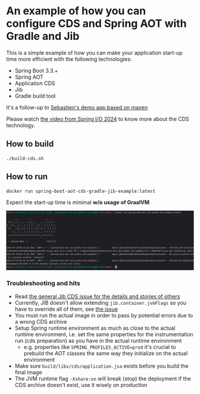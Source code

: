 # An example of how you can configure CDS and Spring AOT with Gradle and Jib

This is a simple example of how you can make your application start-up time more efficient with the following technologies:

* Spring Boot 3.3.+
* Spring AOT
* Application CDS
* Jib
* Gradle build tool

It's a follow-up to [Sebastien's demo app based on maven](https://github.com/sdeleuze/spring-boot-cds-demo)

Please watch [the video from Spring I/O 2024](https://youtu.be/H2tM7EClyx8?si=hHtYN27mBGk_ip4r) to know more about the CDS technology.

## How to build

```shell
./build-cds.sh
```

## How to run 

```shell
docker run spring-boot-aot-cds-gradle-jib-example:latest
```

Expect the start-up time is minimal **w/o usage of GraalVM**

![img.png](docs/static/img.png)

### Troubleshooting and hits

* Read [the general Jib CDS issue for the details and stories of others](https://github.com/GoogleContainerTools/jib/issues/2471)
* Currently, JIB doesn't allow extending `jib.container.jvmFlags` so you have to override all of them, see [the issue](https://github.com/GoogleContainerTools/jib/issues/4270)
* You must run the actual image in order to pass by potential errors due to a wrong CDS archive
* Setup Spring runtime environment as much as close to the actual runtime environment, i.e. set the same properties for the instrumentation run (cds preparation) as you have in the actual runtime environment
  * e.g. properties like `SPRING_PROFILES_ACTIVE=prod` it's crucial to prebuild the AOT classes the same way they initialize on the actual environment
* Make sure `build/libs/cds/application.jsa` exists before you build the final image
* The JVM runtime flag `-Xshare:on` will break (stop) the deployment if the CDS archive doesn't exist, use it wisely on production